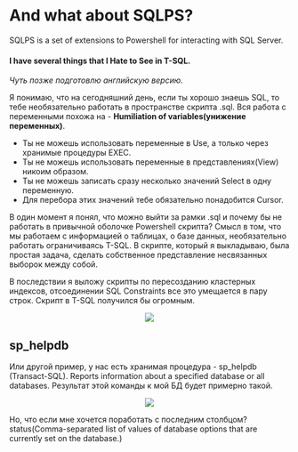 # And what about SQLPS?
SQLPS is a set of extensions to Powershell for interacting with SQL Server.
#### I have several things that I Hate to See in T-SQL.
*Чуть позже подготовлю английскую версию.*

Я понимаю, что на сегодняшний день, если ты хорошо знаешь SQL, то тебе необязательно работать в пространстве скрипта .sql.
Вся работа с переменными похожа на - **Humiliation of variables(унижение переменных)**.
- Ты не можешь использовать переменные в Use, а только через хранимые процедуры EXEC.
- Ты не можешь использовать переменные в представлениях(View) никоим образом.
- Ты не можешь записать сразу несколько значений Select в одну переменную.
- Для перебора этих значений тебе обязательно понадобится Cursor.

В один момент я понял, что можно выйти за рамки .sql и почему бы не работать в привычной оболочке Powershell скрипта?
Смысл в том, что мы работаем с информацией о таблицах, о базе данных, необязательно работать ограничиваясь T-SQL.
В скрипте, который я выкладываю, была простая задача, сделать собственное представление несвязанных выборок между собой.

В последствии я выложу скрипты по пересозданию кластерных индексов, отсоединении SQL Constraints все это умещается в пару строк.
Скрипт в T-SQL получился бы огромным.

<p align="center">
<img src="http://image.prntscr.com/image/b5f6ed52e2c844d8b8ce3f3155a33824.png">
</p>

## sp_helpdb
Или другой пример, у нас есть хранимая процедура - sp_helpdb (Transact-SQL). Reports information about a specified database or all databases. 
Результат этой команды к мой БД будет примерно такой.
<p align="center">
<img src="http://image.prntscr.com/image/cde5ac86aa274481baf8ad33724032e1.png">
</p>
Но, что если мне хочется поработать с последним столбцом? status(Comma-separated list of values of database options that are currently set on the database.)
